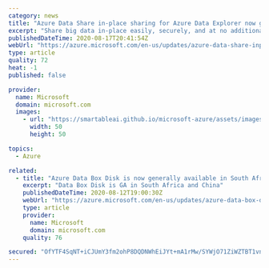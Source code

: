 ```yaml
---
category: news
title: "Azure Data Share in-place sharing for Azure Data Explorer now generally available"
excerpt: "Share big data in-place easily, securely, and at no additional cost."
publishedDateTime: 2020-08-17T20:41:54Z
webUrl: "https://azure.microsoft.com/en-us/updates/azure-data-share-inplace-sharing-for-azure-data-explorer-now-generally-available/"
type: article
quality: 72
heat: -1
published: false

provider:
  name: Microsoft
  domain: microsoft.com
  images:
    - url: "https://smartableai.github.io/microsoft-azure/assets/images/organizations/microsoft.com-50x50.jpg"
      width: 50
      height: 50

topics:
  - Azure

related:
  - title: "Azure Data Box Disk is now generally available in South Africa and China"
    excerpt: "Data Box Disk is GA in South Africa and China"
    publishedDateTime: 2020-08-12T19:00:30Z
    webUrl: "https://azure.microsoft.com/en-us/updates/azure-data-box-disk-is-now-generally-available-in-south-africa-and-china/"
    type: article
    provider:
      name: Microsoft
      domain: microsoft.com
    quality: 76

secured: "OfYTF4SqNT+iCJUmY3fm2ohP8DQDNWhEiJYt+mA1rMw/SYWjO71ZiWZTBT1vnw4CkVRt6GG84UudbCx0Q1YCVvPPaEdIfxakigTkkYKjiRTWdIzFrN4m4wBtATyN3DFHfimkgswt9hpCTdGEgtUX+UCxSmnXC0EXgons3a1IfeJarX0+2UQEQMU7LScT+O6N0ch/W4zielY0p7Sx62Q/GzIKAOSI91C+oIxesVtf3n7sqHPk2rwvB6cRTJN0rGAMwlmDtYlpMCsKKXssbx3WVwCNZacYkiZ7sTVIzqY75zP76iNy2jqQALJYvAuIl4gmxuxjenZGf90eXz9iiX2fig==;NOKTjwW3jHbjIHMJakhKLg=="
---
```


